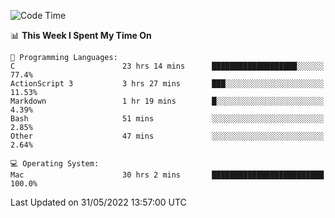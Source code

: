 
<!--START_SECTION:waka-->
![Code Time](http://img.shields.io/badge/Code%20Time-0%20secs-blue)

📊 **This Week I Spent My Time On** 

```text
💬 Programming Languages: 
C                        23 hrs 14 mins      ███████████████████░░░░░░   77.4% 
ActionScript 3           3 hrs 27 mins       ███░░░░░░░░░░░░░░░░░░░░░░   11.53% 
Markdown                 1 hr 19 mins        █░░░░░░░░░░░░░░░░░░░░░░░░   4.39% 
Bash                     51 mins             ░░░░░░░░░░░░░░░░░░░░░░░░░   2.85% 
Other                    47 mins             ░░░░░░░░░░░░░░░░░░░░░░░░░   2.64%

💻 Operating System: 
Mac                      30 hrs 2 mins       █████████████████████████   100.0%

```


 Last Updated on 31/05/2022 13:57:00 UTC
<!--END_SECTION:waka-->
